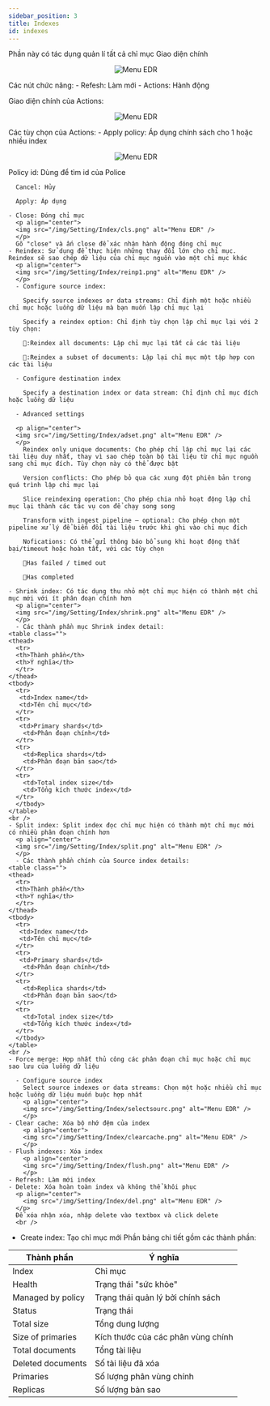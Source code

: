 ```yaml
---
sidebar_position: 3
title: Indexes
id: indexes
---
```

Phần này có tác dụng quản lí tất cả chỉ mục
Giao diện chính
<p align="center">
  <img src="/img/Setting/Index/indexes.jpg" alt="Menu EDR" />
</p>
Các nút chức năng:
- Refesh: Làm mới
- Actions: Hành động

  Giao diện chính của Actions:
  <p align="center">
  <img src="/img/Setting/Index/act.png" alt="Menu EDR" />
  </p>
  Các tùy chọn của Actions:
    - Apply policy: Áp dụng chính sách cho 1 hoặc nhiều index
      <p align="center">
      <img src="/img/Setting/Index/ap.png" alt="Menu EDR" />
      </p>
      Policy id: Dùng để tìm id của Police

      Cancel: Hủy

      Apply: Áp dụng

    - Close: Đóng chỉ mục
      <p align="center">
      <img src="/img/Setting/Index/cls.png" alt="Menu EDR" />
      </p>
      Gõ "close" và ấn close để xác nhận hành động đóng chỉ mục
    - Reindex: Sử dụng để thực hiện những thay đổi lớn cho chỉ mục. Reindex sẽ sao chép dữ liệu của chỉ mục nguồn vào một chỉ mục khác
      <p align="center">
      <img src="/img/Setting/Index/reinp1.png" alt="Menu EDR" />
      </p>
      - Configure source index:

        Specify source indexes or data streams: Chỉ định một hoặc nhiều chỉ mục hoặc luồng dữ liệu mà bạn muốn lập chỉ mục lại

        Specify a reindex option: Chỉ định tùy chọn lập chỉ mục lại với 2 tùy chọn:

        🔘:Reindex all documents: Lập chỉ mục lại tất cả các tài liệu

        🔘:Reindex a subset of documents: Lập lại chỉ mục một tập hợp con các tài liệu

      - Configure destination index

        Specify a destination index or data stream: Chỉ định chỉ mục đích hoặc luồng dữ liệu

      - Advanced settings

      <p align="center">
      <img src="/img/Setting/Index/adset.png" alt="Menu EDR" />
      </p>
        Reindex only unique documents: Cho phép chỉ lập chỉ mục lại các tài liệu duy nhất, thay vì sao chép toàn bộ tài liệu từ chỉ mục nguồn sang chỉ mục đích. Tùy chọn này có thể được bật

        Version conflicts: Cho phép bỏ qua các xung đột phiên bản trong quá trình lập chỉ mục lại

        Slice reindexing operation: Cho phép chia nhỏ hoạt động lập chỉ mục lại thành các tác vụ con để chạy song song

        Transform with ingest pipeline – optional: Cho phép chọn một pipeline xử lý để biến đổi tài liệu trước khi ghi vào chỉ mục đích

        Nofications: Có thể gửi thông báo bổ sung khi hoạt động thất bại/timeout hoặc hoàn tất, với các tùy chọn

        🔘Has failed / timed out

        🔘Has completed

    - Shrink index: Có tác dụng thu nhỏ một chỉ mục hiện có thành một chỉ mục mới với ít phân đoạn chính hơn
      <p align="center">
      <img src="/img/Setting/Index/shrink.png" alt="Menu EDR" />
      </p>
      - Các thành phần mục Shrink index detail:
    <table class="">
    <thead>
      <tr>
      <th>Thành phần</th>
      <th>Ý nghĩa</th>
      </tr>
    </thead>
    <tbody>
      <tr>
       <td>Index name</td>
       <td>Tên chỉ mục</td>
      </tr>
      <tr>
       <td>Primary shards</td>
        <td>Phân đoạn chính</td>
      </tr>
      <tr>
        <td>Replica shards</td>
        <td>Phân đoạn bản sao</td>
      </tr>
      <tr>
        <td>Total index size</td>
        <td>Tổng kích thước index</td>
      </tr>
      </tbody>
    </table>
    <br />
    - Split index: Split index đọc chỉ mục hiện có thành một chỉ mục mới có nhiều phân đoạn chính hơn
      <p align="center">
      <img src="/img/Setting/Index/split.png" alt="Menu EDR" />
      </p>
      - Các thành phần chính của Source index details:
    <table class="">
    <thead>
      <tr>
      <th>Thành phần</th>
      <th>Ý nghĩa</th>
      </tr>
    </thead>
    <tbody>
      <tr>
       <td>Index name</td>
       <td>Tên chỉ mục</td>
      </tr>
      <tr>
       <td>Primary shards</td>
        <td>Phân đoạn chính</td>
      </tr>
      <tr>
        <td>Replica shards</td>
        <td>Phân đoạn bản sao</td>
      </tr>
      <tr>
        <td>Total index size</td>
        <td>Tổng kích thước index</td>
      </tr>
      </tbody>
    </table>
    <br />
    - Force merge: Hợp nhất thủ công các phân đoạn chỉ mục hoặc chỉ mục sao lưu của luồng dữ liệu

      - Configure source index
        Select source indexes or data streams: Chọn một hoặc nhiều chỉ mục hoặc luồng dữ liệu muốn buộc hợp nhất
        <p align="center">
        <img src="/img/Setting/Index/selectsourc.png" alt="Menu EDR" />
        </p>
    - Clear cache: Xóa bộ nhớ đệm của index
        <p align="center">
        <img src="/img/Setting/Index/clearcache.png" alt="Menu EDR" />
        </p>
    - Flush indexes: Xóa index
        <p align="center">
        <img src="/img/Setting/Index/flush.png" alt="Menu EDR" />
        </p>
    - Refresh: Làm mới index
    - Delete: Xóa hoàn toàn index và không thể khôi phục
      <p align="center">
        <img src="/img/Setting/Index/del.png" alt="Menu EDR" />
      </p>
      Để xóa nhận xóa, nhập delete vào textbox và click delete
      <br />
- Create index: Tạo chỉ mục mới
Phần bảng chi tiết gồm các thành phần:
<table class="">
    <thead>
      <tr>
        <th>Thành phần</th>
        <th>Ý nghĩa</th>
      </tr>
    </thead>
    <tbody>
      <tr>
        <td>Index</td>
        <td>Chỉ mục</td>
      </tr>
      <tr>
        <td>Health</td>
        <td>Trạng thái "sức khỏe"</td>
      </tr>
      <tr>
        <td>Managed by policy</td>
        <td>Trạng thái quản lý bởi chính sách</td>
        </tr>
      <tr>
        <td>Status</td>
        <td>Trạng thái</td>
      </tr>
      <tr>
        <td>Total size</td>
        <td>Tổng dung lượng</td>
      </tr>
      <tr>
        <td>Size of primaries</td>
        <td>Kích thước của các phân vùng chính</td>
      </tr>
      <tr>
        <td>Total documents</td>
        <td>Tổng tài liệu</td>
      </tr>
      <tr>
        <td>Deleted documents</td>
        <td>Số tài liệu đã xóa</td>
      </tr>
      <tr>
        <td>Primaries</td>
        <td>Số lượng phân vùng chính</td>
      </tr>
      <tr>
        <td>Replicas</td>
        <td>Số lượng bản sao</td>
      </tr>
  </tbody>
</table>
<br />






